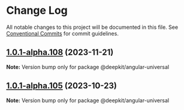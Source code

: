 # Change Log

All notable changes to this project will be documented in this file.
See [Conventional Commits](https://conventionalcommits.org) for commit guidelines.

## [1.0.1-alpha.108](https://github.com/deepkit/deepkit-framework/compare/v1.0.1-alpha.107...v1.0.1-alpha.108) (2023-11-21)

**Note:** Version bump only for package @deepkit/angular-universal





## [1.0.1-alpha.105](https://github.com/deepkit/deepkit-framework/compare/v1.0.1-alpha.103...v1.0.1-alpha.105) (2023-10-23)

**Note:** Version bump only for package @deepkit/angular-universal
